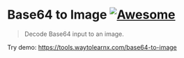 # Base64 to Image [![Awesome](https://cdn.rawgit.com/sindresorhus/awesome/d7305f38d29fed78fa85652e3a63e154dd8e8829/media/badge.svg)](https://github.com/sindresorhus/awesome)

>Decode Base64 input to an image.

Try demo: https://tools.waytolearnx.com/base64-to-image
